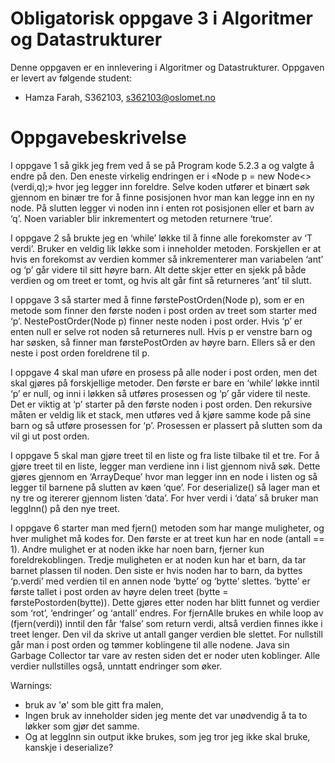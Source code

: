 # Obligatorisk oppgave 3 i Algoritmer og Datastrukturer

Denne oppgaven er en innlevering i Algoritmer og Datastrukturer.
Oppgaven er levert av følgende student:
* Hamza Farah, S362103, s362103@oslomet.no


# Oppgavebeskrivelse

I oppgave 1 så gikk jeg frem ved å se på Program kode 5.2.3 a og valgte å endre på den. Den eneste virkelig endringen er i «Node<T> p = new Node<>(verdi,q);» hvor jeg legger inn foreldre. Selve koden utfører et binært søk gjennom en binær tre for å finne posisjonen hvor man kan legge inn en ny node. På slutten legger vi noden inn i enten rot posisjonen eller et barn av ‘q’. Noen variabler blir inkrementert og metoden returnere ‘true’.

I oppgave 2 så brukte jeg en ‘while’ løkke til å finne alle forekomster av ‘T verdi’. Bruker en veldig lik løkke som i inneholder metoden. Forskjellen er at hvis en forekomst av verdien kommer så inkrementerer man variabelen ‘ant’ og ‘p’ går videre til sitt høyre barn. Alt dette skjer etter en sjekk på både verdien og om treet er tomt, og hvis alt går fint så returneres ‘ant’ til slutt.

I oppgave 3 så starter med å finne førstePostOrden(Node<T> p), som er en metode som finner den første noden i post orden av treet som starter med ‘p’. NestePostOrder(Node<T> p) finner neste noden i post order. Hvis ‘p’ er enten null er selve rot noden så returneres null. Hvis p er venstre barn og har søsken, så finner man førstePostOrden av høyre barn. Ellers så er den neste i post orden foreldrene til p.

I oppgave 4 skal man uføre en prosess på alle noder i post orden, men det skal gjøres på forskjellige metoder. Den første er bare en ‘while’ løkke inntil ‘p’ er null, og inni i løkken så utføres prosessen og ‘p’ går videre til neste. Det er viktig at ‘p’ starter på den første noden i post orden. Den rekursive måten er veldig lik et stack, men utføres ved å kjøre samme kode på sine barn og så utføre prosessen for ‘p’. Prosessen er plassert på slutten som da vil gi ut post orden.

I oppgave 5 skal man gjøre treet til en liste og fra liste tilbake til et tre. For å gjøre treet til en liste, legger man verdiene inn i list gjennom nivå søk. Dette gjøres gjennom en ‘ArrayDeque’ hvor man legger inn en node i listen og så legger til barnene på slutten av køen ‘que’. For deserialize() så lager man et ny tre og itererer gjennom listen ‘data’. For hver verdi i ‘data’ så bruker man leggInn() på den nye treet.

I oppgave 6 starter man med fjern() metoden som har mange muligheter, og hver mulighet må kodes for. Den første er at treet kun har en node (antall == 1). Andre mulighet er at noden ikke har noen barn, fjerner kun foreldrekoblingen. Tredje muligheten er at noden kun har et barn, da tar barnet plassen til noden. Den siste er hvis noden har to barn, da byttes ‘p.verdi’ med verdien til en annen node ‘bytte’ og ‘bytte’ slettes. ‘bytte’ er første tallet i post orden av høyre delen treet (bytte = førstePostorden(bytte)). Dette gjøres etter noden har blitt funnet og verdier som ‘rot’, ‘endringer’ og ‘antall’ endres.
For fjernAlle brukes en while loop av (fjern(verdi)) inntil den får ‘false’ som return verdi, altså verdien finnes ikke i treet lenger. Den vil da skrive ut antall ganger verdien ble slettet. For nullstill går man i post orden og tømmer koblingene til alle nodene. Java sin Garbage Collector tar vare av resten siden det er noder uten koblinger. Alle verdier nullstilles også, unntatt endringer som øker.

Warnings:
  - bruk av 'ø' som ble gitt fra malen,
  - Ingen bruk av inneholder siden jeg mente det var unødvendig å ta to løkker som gjør det samme.
  - Og at leggInn sin output ikke brukes, som jeg tror jeg ikke skal bruke, kanskje i deserialize?
